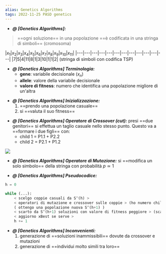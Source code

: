 ```yaml
---
alias: Genetics Algorithms
tags: 2022-11-25 PASD genetics
---
```


- ***@ [Genetics Algorithms]:***
> ==ogni soluzione== in una popolazione ==è codificata in una stringa di simboli== (cromosoma)

|$x_1$|$x_2$|$x_3$|$x_4$|$x_5$|$x_6$|$x_7$|$x_8$|$x_9$|$x_{10}$|$x_{11}$|
|---|---|---|---|---|---|---|---|---|---|---|---|
|7|5|4|11|8|1|3|10|1|1|2|
(stringa di simboli con codifica TSP)
<!--ID: 1670236970483-->



- ***@ [Genetics Algorithms] Terminologia:***
	- **gene**: variabile decisionale ($x_n$)
	- **allele**: valore della variabile decisionale
	- **valore di fitness**: numero che identifica una popolazione migliore di un'altra
<!--ID: 1670236970488-->


- ***@ [Genetics Algorithms] Inizializzazione:***
	1. ==prendo una popolazione casuale==
	2. si ==valuta il suo fitness==
<!--ID: 1670236970492-->


- ***@ [Genetics Algorithms] Operatore di Crossover (cut):***
	 presi ==due genitori== si effettua un taglio casuale nello stesso punto. Questo va a ==formare i due figli== con:
	- child 1 = P1.1 + P2.2
	- child 2 = P2.1 + P1.2
<!--ID: 1670236970497-->


![](Uni/PASD/img/parchils.jpeg)

- ***@ [Genetics Algorithms] Operatore di Mutazione:***
	 si ==modifica un solo simbolo== della stringa con probabilità $p\simeq 1$
<!--ID: 1670236970501-->


- ***@ [Genetics Algorithms] Pseudocodice:***
	
```python
h = 0

while (...):
	< scelgo coppie casuali da S^(h) >
	< operatori di mutazione e crossover sulle coppie > (ho numero child >> numero parents)
	( ottengo una popolazione nuova S^(h+1) )
	< scarto da S^(h+1) soluzioni con valore di fitness peggiore > (scarto child peggiori)
	< aggiorno xBest se serve >
	h += 1
```
<!--ID: 1670236970506-->

- ***@ [Genetics Algorithms] Inconvenienti:***
	1. generazione di ==soluzioni inammissibili== dovute da crossover e mutazioni
	2. generazione di ==individui molto simili tra loro==
<!--ID: 1670238132091-->



